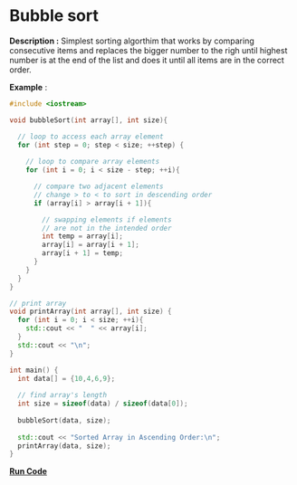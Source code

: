 # Bubble sort

**Description :** Simplest sorting algorthim that works by comparing consecutive items and replaces the bigger number to the righ until highest number is at the end of the list and does it until all items are in the correct order.

**Example** :
```cpp
#include <iostream>

void bubbleSort(int array[], int size){

  // loop to access each array element
  for (int step = 0; step < size; ++step) {
      
    // loop to compare array elements
    for (int i = 0; i < size - step; ++i){

      // compare two adjacent elements
      // change > to < to sort in descending order
      if (array[i] > array[i + 1]){

        // swapping elements if elements
        // are not in the intended order
        int temp = array[i];
        array[i] = array[i + 1];
        array[i + 1] = temp;
      }
    }
  }
}

// print array
void printArray(int array[], int size) {
  for (int i = 0; i < size; ++i){
    std::cout << "  " << array[i];
  }
  std::cout << "\n";
}

int main() {
  int data[] = {10,4,6,9};
  
  // find array's length
  int size = sizeof(data) / sizeof(data[0]);
  
  bubbleSort(data, size);
  
  std::cout << "Sorted Array in Ascending Order:\n";  
  printArray(data, size);
}
```

**[Run Code](https://rextester.com/NJHL25972)**
